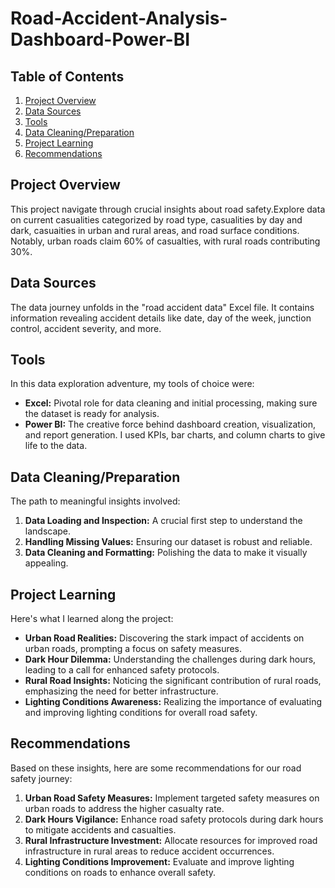 # Road-Accident-Analysis-Dashboard-Power-BI

## Table of Contents

1. [Project Overview](#project-overview)
2. [Data Sources](#data-sources)
3. [Tools](#tools)
4. [Data Cleaning/Preparation](#data-cleaningpreparation)
5. [Project Learning](#project-learning)
6. [Recommendations](#recommendations)

## Project Overview
This project navigate through crucial insights about road safety.Explore data on current casualities categorized by road type, casualities by day and dark, casuaities in urban and rural areas, and road surface conditions. Notably, urban roads claim 60% of casualties, with rural roads contributing 30%. 

## Data Sources
The data journey unfolds in the "road accident data" Excel file. It contains information revealing accident details like date, day of the week, junction control, accident severity, and more.

## Tools
In this data exploration adventure, my tools of choice were:

- **Excel:** Pivotal role for data cleaning and initial processing, making sure the dataset is ready for analysis.
- **Power BI:** The creative force behind dashboard creation, visualization, and report generation. I used KPIs, bar charts, and column charts to give life to the data.

## Data Cleaning/Preparation
The path to meaningful insights involved:

1. **Data Loading and Inspection:** A crucial first step to understand the landscape.
2. **Handling Missing Values:** Ensuring our dataset is robust and reliable.
3. **Data Cleaning and Formatting:** Polishing the data to make it visually appealing.

## Project Learning
Here's what I learned along the project:

- **Urban Road Realities:** Discovering the stark impact of accidents on urban roads, prompting a focus on safety measures.
- **Dark Hour Dilemma:** Understanding the challenges during dark hours, leading to a call for enhanced safety protocols.
- **Rural Road Insights:** Noticing the significant contribution of rural roads, emphasizing the need for better infrastructure.
- **Lighting Conditions Awareness:** Realizing the importance of evaluating and improving lighting conditions for overall road safety.

## Recommendations
Based on these insights, here are some recommendations for our road safety journey:

1. **Urban Road Safety Measures:** Implement targeted safety measures on urban roads to address the higher casualty rate.
2. **Dark Hours Vigilance:** Enhance road safety protocols during dark hours to mitigate accidents and casualties.
3. **Rural Infrastructure Investment:** Allocate resources for improved road infrastructure in rural areas to reduce accident occurrences.
4. **Lighting Conditions Improvement:** Evaluate and improve lighting conditions on roads to enhance overall safety.


